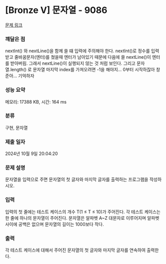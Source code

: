 # [Bronze V] 문자열 - 9086 

[문제 링크](https://www.acmicpc.net/problem/9086) 

### 꺠달은 점
nextInt() 와 nextLine()을 함께 쓸 떄 입력에 주의해야 한다. nextInt()로 정수를 입력받고 줄바꿈문자(엔터)를 쳤을때 엔터가 남아있기 때문에 다음에 쓸 nextLine()이 
엔터를 받아버림. 그래서 nextLine()이 실행되지 않는 것 처럼 보인다. 
그리고 문자열.length() 로 문자열 마지막 index를 가져오려면 -1을 해야지... 0부터 시작하잖아 창준아... 기억하자

### 성능 요약

메모리: 17388 KB, 시간: 164 ms

### 분류

구현, 문자열

### 제출 일자

2024년 10월 9일 20:04:20

### 문제 설명

<p>문자열을 입력으로 주면 문자열의 첫 글자와 마지막 글자를 출력하는 프로그램을 작성하시오.</p>

### 입력 

 <p>입력의 첫 줄에는 테스트 케이스의 개수 T(1 ≤ T ≤ 10)가 주어진다. 각 테스트 케이스는 한 줄에 하나의 문자열이 주어진다. 문자열은 알파벳 A~Z 대문자로 이루어지며 알파벳 사이에 공백은 없으며 문자열의 길이는 1000보다 작다.</p>

### 출력 

 <p>각 테스트 케이스에 대해서 주어진 문자열의 첫 글자와 마지막 글자를 연속하여 출력한다.</p>

